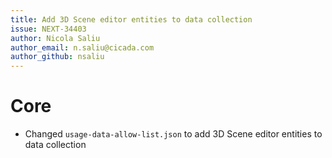 ```yaml
---
title: Add 3D Scene editor entities to data collection
issue: NEXT-34403
author: Nicola Saliu
author_email: n.saliu@cicada.com
author_github: nsaliu
---
```

# Core
* Changed `usage-data-allow-list.json` to add 3D Scene editor entities to data collection
